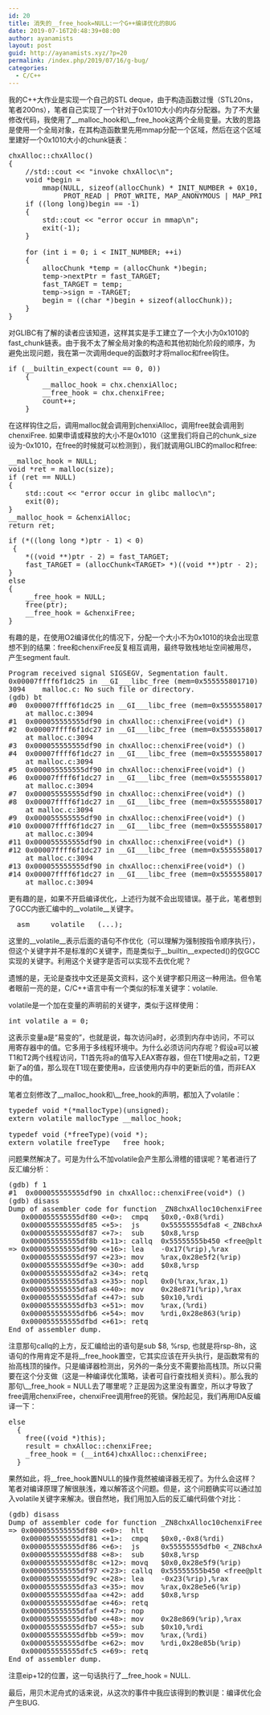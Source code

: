```yaml
---
id: 20
title: 消失的__free_hook=NULL:一个G++编译优化的BUG
date: 2019-07-16T20:48:39+08:00
author: ayanamists
layout: post
guid: http://ayanamists.xyz/?p=20
permalink: /index.php/2019/07/16/g-bug/
categories:
  - C/C++
---
```

我的C++大作业是实现一个自己的STL deque，由于构造函数过慢（STL20ns，笔者200ns），笔者自己实现了一个针对于0x1010大小的内存分配器。为了不大量修改代码，我使用了\_\_malloc\_hook和\\_\_free_hook这两个全局变量。大致的思路是使用一个全局对象，在其构造函数里先用mmap分配一个区域，然后在这个区域里建好一个0x1010大小的chunk链表：

<pre class="EnlighterJSRAW" data-enlighter-language="cpp" data-enlighter-theme="atomic" data-enlighter-highlight="" data-enlighter-linenumbers="false" data-enlighter-lineoffset="" data-enlighter-title="" data-enlighter-group="">chxAlloc::chxAlloc()
{
    //std::cout &lt;&lt; "invoke chxAlloc\n";
    void *begin =
        mmap(NULL, sizeof(allocChunk) * INIT_NUMBER + 0X10,
             PROT_READ | PROT_WRITE, MAP_ANONYMOUS | MAP_PRIVATE, -1, 0);
    if ((long long)begin == -1)
    {
        std::cout &lt;&lt; "error occur in mmap\n";
        exit(-1);
    }

    for (int i = 0; i &lt; INIT_NUMBER; ++i)
    {
        allocChunk *temp = (allocChunk *)begin;
        temp->nextPtr = fast_TARGET;
        fast_TARGET = temp;
        temp->sign = -TARGET;
        begin = ((char *)begin + sizeof(allocChunk));
    }
}</pre>

对GLIBC有了解的读者应该知道，这样其实是手工建立了一个大小为0x1010的fast_chunk链表。由于我不太了解全局对象的构造和其他初始化阶段的顺序，为避免出现问题，我在第一次调用deque的函数时才将malloc和free钩住。

<pre class="EnlighterJSRAW" data-enlighter-language="generic" data-enlighter-theme="atomic" data-enlighter-highlight="" data-enlighter-linenumbers="false" data-enlighter-lineoffset="" data-enlighter-title="" data-enlighter-group="">if (__builtin_expect(count == 0, 0))
    {
        __malloc_hook = chx.chenxiAlloc;
        __free_hook = chx.chenxiFree;
        count++;
    }</pre>

在这样钩住之后，调用malloc就会调用到chenxiAlloc，调用free就会调用到chenxiFree. 如果申请或释放的大小不是0x1010（这里我们将自己的chunk_size设为-0x1010，在free的时候就可以检测到），我们就调用GLIBC的malloc和free:

<pre class="EnlighterJSRAW" data-enlighter-language="generic" data-enlighter-theme="atomic" data-enlighter-highlight="" data-enlighter-linenumbers="" data-enlighter-lineoffset="" data-enlighter-title="" data-enlighter-group="">__malloc_hook = NULL;
void *ret = malloc(size);
if (ret == NULL)
{
    std::cout &lt;&lt; "error occur in glibc malloc\n";
    exit(0);
}
__malloc_hook = &chenxiAlloc;
return ret;</pre>

<pre class="EnlighterJSRAW" data-enlighter-language="generic" data-enlighter-theme="atomic" data-enlighter-highlight="" data-enlighter-linenumbers="" data-enlighter-lineoffset="" data-enlighter-title="" data-enlighter-group="">if (*((long long *)ptr - 1) &lt; 0)
 {
    *((void **)ptr - 2) = fast_TARGET;
    fast_TARGET = (allocChunk&lt;TARGET> *)((void **)ptr - 2);
}
else
{
    __free_hook = NULL;
    free(ptr);
    __free_hook = &chenxiFree;
}</pre>

有趣的是，在使用O2编译优化的情况下，分配一个大小不为0x1010的块会出现意想不到的结果：free和chenxiFree反复相互调用，最终导致栈地址空间被用尽，产生segment fault.

<pre class="EnlighterJSRAW" data-enlighter-language="asm" data-enlighter-theme="atomic" data-enlighter-highlight="" data-enlighter-linenumbers="" data-enlighter-lineoffset="" data-enlighter-title="" data-enlighter-group="">Program received signal SIGSEGV, Segmentation fault.
0x00007ffff6f1dc25 in __GI___libc_free (mem=0x555555801710) at malloc.c:3094
3094	malloc.c: No such file or directory.
(gdb) bt
#0  0x00007ffff6f1dc25 in __GI___libc_free (mem=0x555555801710)
    at malloc.c:3094
#1  0x000055555555df90 in chxAlloc::chenxiFree(void*) ()
#2  0x00007ffff6f1dc27 in __GI___libc_free (mem=0x555555801710)
    at malloc.c:3094
#3  0x000055555555df90 in chxAlloc::chenxiFree(void*) ()
#4  0x00007ffff6f1dc27 in __GI___libc_free (mem=0x555555801710)
    at malloc.c:3094
#5  0x000055555555df90 in chxAlloc::chenxiFree(void*) ()
#6  0x00007ffff6f1dc27 in __GI___libc_free (mem=0x555555801710)
    at malloc.c:3094
#7  0x000055555555df90 in chxAlloc::chenxiFree(void*) ()
#8  0x00007ffff6f1dc27 in __GI___libc_free (mem=0x555555801710)
    at malloc.c:3094
#9  0x000055555555df90 in chxAlloc::chenxiFree(void*) ()
#10 0x00007ffff6f1dc27 in __GI___libc_free (mem=0x555555801710)
    at malloc.c:3094
#11 0x000055555555df90 in chxAlloc::chenxiFree(void*) ()
#12 0x00007ffff6f1dc27 in __GI___libc_free (mem=0x555555801710)
    at malloc.c:3094
#13 0x000055555555df90 in chxAlloc::chenxiFree(void*) ()
#14 0x00007ffff6f1dc27 in __GI___libc_free (mem=0x555555801710)
    at malloc.c:3094</pre>

更有趣的是，如果不开启编译优化，上述行为就不会出现错误。基于此，笔者想到了GCC内嵌汇编中的\_\_volatile\_\_关键字。

<pre class="EnlighterJSRAW" data-enlighter-language="cpp" data-enlighter-theme="atomic" data-enlighter-highlight="" data-enlighter-linenumbers="" data-enlighter-lineoffset="" data-enlighter-title="" data-enlighter-group="">__asm__ __volatile__ (...);</pre>

这里的\_\_volatile\_\_表示后面的语句不作优化（可以理解为强制按指令顺序执行），但这个关键字并不是标准的C关键字，而是类似于\_\_builtin\_\_expected()的仅GCC实现的关键字。利用这个关键字是否可以实现不去优化呢？

遗憾的是，无论是查找中文还是英文资料，这个关键字都只用这一种用法。但令笔者眼前一亮的是，C/C++语言中有一个类似的标准关键字：volatile.

volatile是一个加在变量的声明前的关键字，类似于这样使用：

<pre class="EnlighterJSRAW" data-enlighter-language="generic" data-enlighter-theme="" data-enlighter-highlight="" data-enlighter-linenumbers="" data-enlighter-lineoffset="" data-enlighter-title="" data-enlighter-group="">int volatile a = 0;</pre>

这表示变量a是“易变的”，也就是说，每次访问a时，必须到内存中访问，不可以用寄存器中的值。它多用于多线程环境中。为什么必须访问内存呢？假设a可以被T1和T2两个线程访问，T1首先将a的值写入EAX寄存器，但在T1使用a之前，T2更新了a的值，那么现在T1现在要使用a，应该使用内存中的更新后的值，而非EAX中的值。

笔者立刻修改了\_\_malloc\_hook和\\_\_free_hook的声明，都加入了volatile：

<pre class="EnlighterJSRAW" data-enlighter-language="generic" data-enlighter-theme="" data-enlighter-highlight="" data-enlighter-linenumbers="" data-enlighter-lineoffset="" data-enlighter-title="" data-enlighter-group="">typedef void *(*mallocType)(unsigned);
extern volatile mallocType __malloc_hook;

typedef void (*freeType)(void *);
extern volatile freeType __free_hook;</pre>

问题果然解决了。可是为什么不加volatile会产生那么滑稽的错误呢？笔者进行了反汇编分析：

<pre class="EnlighterJSRAW" data-enlighter-language="asm" data-enlighter-theme="" data-enlighter-highlight="" data-enlighter-linenumbers="" data-enlighter-lineoffset="" data-enlighter-title="" data-enlighter-group="">(gdb) f 1
#1  0x000055555555df90 in chxAlloc::chenxiFree(void*) ()
(gdb) disass
Dump of assembler code for function _ZN8chxAlloc10chenxiFreeEPv:
   0x000055555555df80 &lt;+0>:	cmpq   $0x0,-0x8(%rdi)
   0x000055555555df85 &lt;+5>:	js     0x55555555dfa8 &lt;_ZN8chxAlloc10chenxiFreeEPv+40>
   0x000055555555df87 &lt;+7>:	sub    $0x8,%rsp
   0x000055555555df8b &lt;+11>:	callq  0x55555555b450 &lt;free@plt>
=> 0x000055555555df90 &lt;+16>:	lea    -0x17(%rip),%rax        # 0x55555555df80 &lt;_ZN8chxAlloc10chenxiFreeEPv>
   0x000055555555df97 &lt;+23>:	mov    %rax,0x28e5f2(%rip)        # 0x5555557ec590 &lt;__free_hook@@GLIBC_2.2.5>
   0x000055555555df9e &lt;+30>:	add    $0x8,%rsp
   0x000055555555dfa2 &lt;+34>:	retq   
   0x000055555555dfa3 &lt;+35>:	nopl   0x0(%rax,%rax,1)
   0x000055555555dfa8 &lt;+40>:	mov    0x28e871(%rip),%rax        # 0x5555557ec820 &lt;_ZN8chxAlloc11fast_TARGETE>
   0x000055555555dfaf &lt;+47>:	sub    $0x10,%rdi
   0x000055555555dfb3 &lt;+51>:	mov    %rax,(%rdi)
   0x000055555555dfb6 &lt;+54>:	mov    %rdi,0x28e863(%rip)        # 0x5555557ec820 &lt;_ZN8chxAlloc11fast_TARGETE>
   0x000055555555dfbd &lt;+61>:	retq   
End of assembler dump.
</pre>

注意那句callq的上方，反汇编给出的语句是sub $8, %rsp, 也就是将rsp-8h，这语句的作用肯定不是将\_\_free\_hook置空，它其实应该在开头执行，是函数常有的抬高栈顶的操作。只是编译器检测出，另外的一条分支不需要抬高栈顶。所以只需要在这个分支做（这是一种编译优化策略，读者可自行查找相关资料）。那么我的那句\\_\_free_hook = NULL去了哪里呢？正是因为这里没有置空，所以才导致了free调用chenxiFree，chenxiFree调用free的死锁。保险起见，我们再用IDA反编译一下：

<pre class="EnlighterJSRAW" data-enlighter-language="generic" data-enlighter-theme="" data-enlighter-highlight="" data-enlighter-linenumbers="" data-enlighter-lineoffset="" data-enlighter-title="" data-enlighter-group="">else
  {
    free((void *)this);
    result = chxAlloc::chenxiFree;
    _free_hook = (__int64)chxAlloc::chenxiFree;
  }</pre>

果然如此，将_\_free\_hook置NULL的操作竟然被编译器无视了。为什么会这样？笔者对编译原理了解很肤浅，难以解答这个问题。但是，这个问题确实可以通过加入volatile关键字来解决。很自然地，我们用加入后的反汇编代码做个对比：

<pre class="EnlighterJSRAW" data-enlighter-language="asm" data-enlighter-theme="" data-enlighter-highlight="" data-enlighter-linenumbers="" data-enlighter-lineoffset="" data-enlighter-title="" data-enlighter-group="">(gdb) disass
Dump of assembler code for function _ZN8chxAlloc10chenxiFreeEPv:
=> 0x000055555555df80 &lt;+0>:	hlt    
   0x000055555555df81 &lt;+1>:	cmpq   $0x0,-0x8(%rdi)
   0x000055555555df86 &lt;+6>:	js     0x55555555dfb0 &lt;_ZN8chxAlloc10chenxiFreeEPv+48>
   0x000055555555df88 &lt;+8>:	sub    $0x8,%rsp
   0x000055555555df8c &lt;+12>:	movq   $0x0,0x28e5f9(%rip)        # 0x5555557ec590 &lt;__free_hook@@GLIBC_2.2.5>
   0x000055555555df97 &lt;+23>:	callq  0x55555555b450 &lt;free@plt>
   0x000055555555df9c &lt;+28>:	lea    -0x23(%rip),%rax        # 0x55555555df80 &lt;_ZN8chxAlloc10chenxiFreeEPv>
   0x000055555555dfa3 &lt;+35>:	mov    %rax,0x28e5e6(%rip)        # 0x5555557ec590 &lt;__free_hook@@GLIBC_2.2.5>
   0x000055555555dfaa &lt;+42>:	add    $0x8,%rsp
   0x000055555555dfae &lt;+46>:	retq   
   0x000055555555dfaf &lt;+47>:	nop
   0x000055555555dfb0 &lt;+48>:	mov    0x28e869(%rip),%rax        # 0x5555557ec820 &lt;_ZN8chxAlloc11fast_TARGETE>
   0x000055555555dfb7 &lt;+55>:	sub    $0x10,%rdi
   0x000055555555dfbb &lt;+59>:	mov    %rax,(%rdi)
   0x000055555555dfbe &lt;+62>:	mov    %rdi,0x28e85b(%rip)        # 0x5555557ec820 &lt;_ZN8chxAlloc11fast_TARGETE>
   0x000055555555dfc5 &lt;+69>:	retq   
End of assembler dump.
</pre>

注意eip+12的位置，这一句话执行了_\_free\_hook = NULL.

最后，用贝木泥舟式的话来说，从这次的事件中我应该得到的教训是：编译优化会产生BUG.